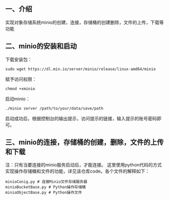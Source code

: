 ## 一、介绍
实现对象存储系统minio的创建，连接，存储桶的创建删除，文件的上传，下载等功能

## 二、minio的安装和启动
下载安装包：
```
sudo wget https://dl.min.io/server/minio/release/linux-amd64/minio
```
赋予访问权限：
```
chmod +xminio
```
启动minio：
```
./minio server /path/to/your/data/save/path
```
启动成功后，根据控制台的输出提示，访问提示的链接，输入提示的账号密码即可。

## 三、minio的连接，存储桶的创建，删除，文件的上传和下载
注：只有当要连接的minio服务启动后，才能连接。
这里使用python代码的方式实现操作存储桶和文件的功能，详见该仓库code。各个文件的解释如下：
```
minioConig.py # 连接Minio文件存储服务器
minioBucketBase.py # Python操作存储桶
minioObjectBase.py # Python操作文件
```
